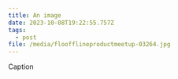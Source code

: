 ```yaml
---
title: An image
date: 2023-10-08T19:22:55.757Z
tags:
  - post
file: /media/floofflineproductmeetup-03264.jpg
---
```

C﻿aption